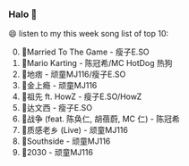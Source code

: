 

### Halo 👋

😄 listen to my this week song list of top 10:

0. 🌈Married To The Game - 瘦子E.SO
1. 🌈Mario Karting - 陈冠希/MC HotDog 热狗
2. 🌈地痞 - 顽童MJ116/瘦子E.SO
3. 🌈金上瘾 - 顽童MJ116
4. 🌈祖先 ft. HowZ - 瘦子E.SO/HowZ
5. 🌈达文西 - 瘦子E.SO
6. 🌈战争 (feat. 陈奂仁, 胡蓓蔚, MC 仁) - 陈冠希
7. 🌈质感老乡 (Live) - 顽童MJ116
8. 🌈Southside - 顽童MJ116
9. 🌈2030 - 顽童MJ116

